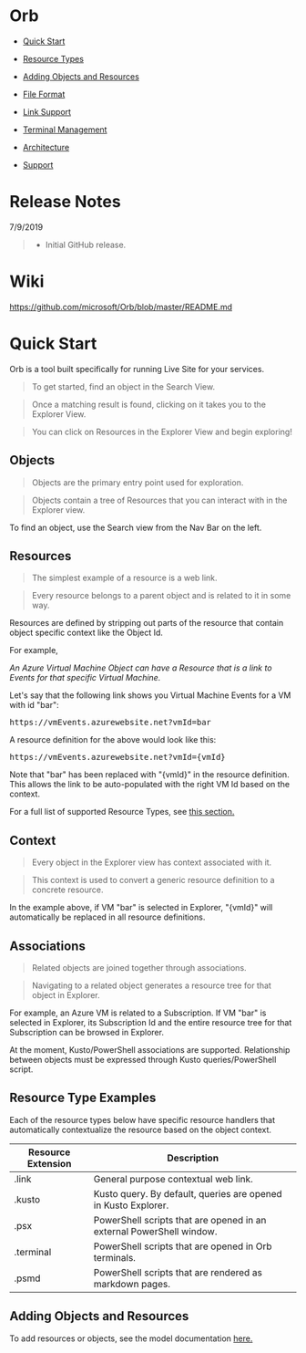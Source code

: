 # Orb

* [Quick Start](#quick-start)

* [Resource Types](#resource-type-examples)

* [Adding Objects and Resources](./models.md)

* [File Format](./fileFormat.md)

* [Link Support](./linkSupport.md)

* [Terminal Management](./terminal.md)

* [Architecture](./architecture.md)

* [Support](#support)

# Release Notes
7/9/2019
> * Initial GitHub release.

# Wiki

<a href= "https://github.com/microsoft/Orb/blob/master/README.md" target="_blank">https://github.com/microsoft/Orb/blob/master/README.md</a>

# Quick Start

Orb is a tool built specifically for running Live Site for your services. 

> To get started, find an object in the Search View.

> Once a matching result is found, clicking on it takes you to the Explorer View.

> You can click on Resources in the Explorer View and begin exploring!

## Objects
> Objects are the primary entry point used for exploration.

> Objects contain a tree of Resources that you can interact with in the Explorer view.

To find an object, use the Search view from the Nav Bar on the left.

## Resources
> The simplest example of a resource is a web link.

> Every resource belongs to a parent object and is related to it in some way.

Resources are defined by stripping out parts of the resource that contain object specific context like the Object Id.

For example,

*An Azure Virtual Machine Object can have a Resource that is a link to Events for that specific Virtual Machine.*

Let's say that the following link shows you Virtual Machine Events for a VM with id "bar":

<pre>
https://vmEvents.azurewebsite.net?vmId=bar
</pre>

A resource definition for the above would look like this:

<pre>
https://vmEvents.azurewebsite.net?vmId={vmId}
</pre>

Note that "bar" has been replaced with "{vmId}" in the resource definition. This allows the link to be auto-populated with the right VM Id based on the context.

For a full list of supported Resource Types, see [this section.](#supported-resource-types)

## Context

> Every object in the Explorer view has context associated with it.

> This context is used to convert a generic resource definition to a concrete resource.

In the example above, if VM "bar" is selected in Explorer, "{vmId}" will automatically be replaced in all resource definitions.


## Associations

> Related objects are joined together through associations.

> Navigating to a related object generates a resource tree for that object in Explorer.

For example, an Azure VM is related to a Subscription. If VM "bar" is selected in Explorer, its Subscription Id and the entire resource tree for that Subscription can be browsed in Explorer.

At the moment, Kusto/PowerShell associations are supported. Relationship between objects must be expressed through Kusto queries/PowerShell script.

## Resource Type Examples

Each of the resource types below have specific resource handlers that automatically contextualize the resource based on the object context.

Resource Extension | Description
------------ | -------------
.link | General purpose contextual web link.
.kusto | Kusto query. By default, queries are opened in Kusto Explorer.
.psx | PowerShell scripts that are opened in an external PowerShell window.
.terminal | PowerShell scripts that are opened in Orb terminals.
.psmd | PowerShell scripts that are rendered as markdown pages.


## Adding Objects and Resources

To add resources or objects, see the model documentation [here.](models.md)



